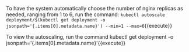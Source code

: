 To have the system automatically choose the number of nginx replicas as needed, ranging from 1 to 6, run the command: `kubectl autoscale deployment/$(kubectl get deployment -o jsonpath='{.items[0].metadata.name}') --min=1 --max=6`{{execute}}

To view the autoscaling, run the command kubectl get deployment -o jsonpath='{.items[0].metadata.name}'{{execute}}
